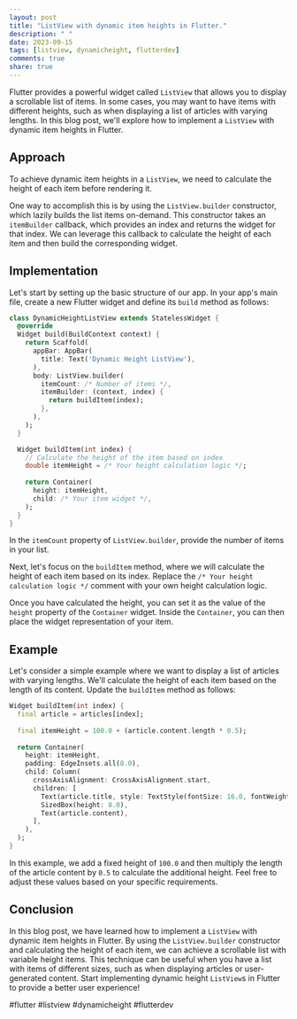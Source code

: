 ```yaml
---
layout: post
title: "ListView with dynamic item heights in Flutter."
description: " "
date: 2023-09-15
tags: [listview, dynamicheight, flutterdev]
comments: true
share: true
---
```


Flutter provides a powerful widget called `ListView` that allows you to display a scrollable list of items. In some cases, you may want to have items with different heights, such as when displaying a list of articles with varying lengths. In this blog post, we'll explore how to implement a `ListView` with dynamic item heights in Flutter.

## Approach

To achieve dynamic item heights in a `ListView`, we need to calculate the height of each item before rendering it. 

One way to accomplish this is by using the `ListView.builder` constructor, which lazily builds the list items on-demand. This constructor takes an `itemBuilder` callback, which provides an index and returns the widget for that index. We can leverage this callback to calculate the height of each item and then build the corresponding widget.

## Implementation

Let's start by setting up the basic structure of our app. In your app's main file, create a new Flutter widget and define its `build` method as follows:

```dart
class DynamicHeightListView extends StatelessWidget {
  @override
  Widget build(BuildContext context) {
    return Scaffold(
      appBar: AppBar(
        title: Text('Dynamic Height ListView'),
      ),
      body: ListView.builder(
        itemCount: /* Number of items */,
        itemBuilder: (context, index) {
          return buildItem(index);
        },
      ),
    );
  }

  Widget buildItem(int index) {
    // Calculate the height of the item based on index
    double itemHeight = /* Your height calculation logic */;
    
    return Container(
      height: itemHeight,
      child: /* Your item widget */,
    );
  }
}
```

In the `itemCount` property of `ListView.builder`, provide the number of items in your list.

Next, let's focus on the `buildItem` method, where we will calculate the height of each item based on its index. Replace the `/* Your height calculation logic */` comment with your own height calculation logic.

Once you have calculated the height, you can set it as the value of the `height` property of the `Container` widget. Inside the `Container`, you can then place the widget representation of your item.

## Example

Let's consider a simple example where we want to display a list of articles with varying lengths. We'll calculate the height of each item based on the length of its content. Update the `buildItem` method as follows:

```dart
Widget buildItem(int index) {
  final article = articles[index];
    
  final itemHeight = 100.0 + (article.content.length * 0.5);
    
  return Container(
    height: itemHeight,
    padding: EdgeInsets.all(8.0),
    child: Column(
      crossAxisAlignment: CrossAxisAlignment.start,
      children: [
        Text(article.title, style: TextStyle(fontSize: 16.0, fontWeight: FontWeight.bold)),
        SizedBox(height: 8.0),
        Text(article.content),
      ],
    ),
  );
}
```

In this example, we add a fixed height of `100.0` and then multiply the length of the article content by `0.5` to calculate the additional height. Feel free to adjust these values based on your specific requirements.

## Conclusion

In this blog post, we have learned how to implement a `ListView` with dynamic item heights in Flutter. By using the `ListView.builder` constructor and calculating the height of each item, we can achieve a scrollable list with variable height items. This technique can be useful when you have a list with items of different sizes, such as when displaying articles or user-generated content. Start implementing dynamic height `ListView`s in Flutter to provide a better user experience!

#flutter #listview #dynamicheight #flutterdev